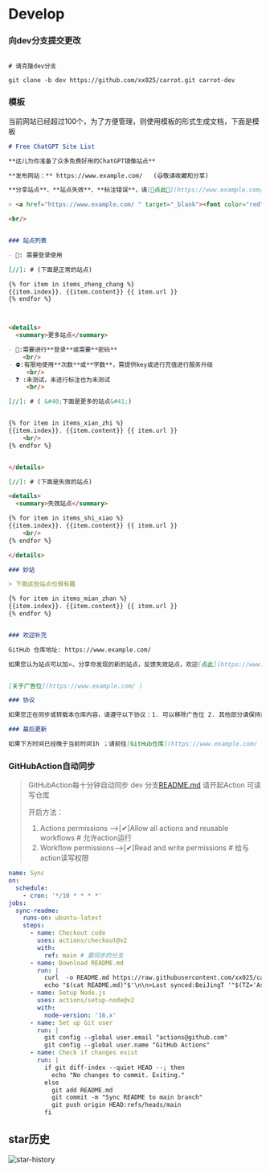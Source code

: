 # Develop

### 向dev分支提交更改


```shell 

# 请克隆dev分支

git clone -b dev https://github.com/xx025/carrot.git carrot-dev

```


### 模板

当前网站已经超过100个，为了方便管理，则使用模板的形式生成文档，下面是模板

```markdown
# Free ChatGPT Site List

**这儿为你准备了众多免费好用的ChatGPT镜像站点**

**发布网站：** https://www.example.com/   (😃敬请收藏和分享)

**分享站点**、**站点失效**、**标注错误**，请[🌺点此🌺](https://www.example.com/ )告诉我

> <a href="https://www.example.com/ " target="_blank"><font color="red">🔗支持我，给你更长久的陪伴：【🧡赞赏🧡】</font></a>

<br/>


### 站点列表

- 🔑: 需要登录使用

[//]: # (下面是正常的站点)

{% for item in items_zheng_chang %}
{{item.index}}. {{item.content}} {{ item.url }}
{% endfor %}



<details>
  <summary>更多站点</summary>

- 🔑:需要进行**登录**或需要**密码**
    <br/>
- ⛔:有限地使用**次数**或**字数**，需提供key或进行充值进行服务升级
     <br/>
- ❓ :未测试，未进行标注也为未测试
     <br/>

[//]: # ( &#40;下面是更多的站点&#41;)


{% for item in items_xian_zhi %}
{{item.index}}. {{item.content}} {{ item.url }}
    <br/>
{% endfor %}


</details>

[//]: # (下面是失效的站点)

<details>
  <summary>失效站点</summary>

{% for item in items_shi_xiao %}
{{item.index}}. {{item.content}} {{ item.url }}
    <br/>
{% endfor %}

</details>

### 妙站

> 下面这些站点也很有趣

{% for item in items_mian_zhan %}
{{item.index}}. {{item.content}} {{ item.url }}
{% endfor %}


### 欢迎补充

GitHub 仓库地址: https://www.example.com/ 

如果您认为站点可以加⭐、分享你发现的新的站点，反馈失效站点，欢迎[点此](https://www.example.com/ )告诉我


[关于广告位](https://www.example.com/ )

### 协议

如果您正在同步或转载本仓库内容，请遵守以下协议：1. 可以移除广告位 2. 其他部分请保持原文，不作修改

### 最后更新

如果下方时间已经晚于当前时间1h ；请前往[GitHub仓库](https://www.example.com/ )查看最新内容


```

### GitHubAction自动同步

> GitHubAction每十分钟自动同步 dev 分支[README.md](https://github.com/xx025/carrot/blob/dev/README.md)
> 请开起Action 可读写仓库
>
> 开启方法：
> 1. Actions permissions -->[✔]Allow all actions and reusable workflows # 允许action运行
> 2. Workflow permissions-->[✔]Read and write permissions # 给与action读写权限

```yml
name: Sync
on:
  schedule:
    - cron: '*/10 * * * *'
jobs:
  sync-readme:
    runs-on: ubuntu-latest
    steps:
      - name: Checkout code
        uses: actions/checkout@v2
        with:
          ref: main # 要同步的分支
      - name: Download README.md
        run: |
          curl  -o README.md https://raw.githubusercontent.com/xx025/carrot/main/README.md
          echo "$(cat README.md)"$'\n\n>Last synced:BeiJingT '"$(TZ='Asia/Shanghai' date +'%Y-%m-%d %H:%M:%S')" > README.md
      - name: Setup Node.js
        uses: actions/setup-node@v2
        with:
          node-version: '16.x'
      - name: Set up Git user
        run: |
          git config --global user.email "actions@github.com"
          git config --global user.name "GitHub Actions"
      - name: Check if changes exist
        run: |
          if git diff-index --quiet HEAD --; then
            echo "No changes to commit. Exiting."
          else
            git add README.md
            git commit -m "Sync README to main branch"
            git push origin HEAD:refs/heads/main
          fi
```

## star历史

![star-history](https://api.star-history.com/svg?repos=xx025/carrot&type=Timeline)
